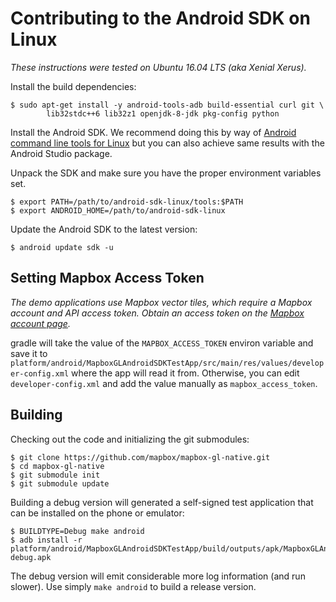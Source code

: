 # Contributing to the Android SDK on Linux

_These instructions were tested on Ubuntu 16.04 LTS (aka Xenial Xerus)._

Install the build dependencies:

```
$ sudo apt-get install -y android-tools-adb build-essential curl git \
        lib32stdc++6 lib32z1 openjdk-8-jdk pkg-config python
```

Install the Android SDK. We recommend doing this by way of [Android command line tools for Linux](http://developer.android.com/sdk/index.html) but you can also achieve same results with the Android Studio package.

Unpack the SDK and make sure you have the proper environment variables set.

```
$ export PATH=/path/to/android-sdk-linux/tools:$PATH
$ export ANDROID_HOME=/path/to/android-sdk-linux
```

Update the Android SDK to the latest version:

```
$ android update sdk -u
```

## Setting Mapbox Access Token

_The demo applications use Mapbox vector tiles, which require a Mapbox account and API access token. Obtain an access token on the [Mapbox account page](https://www.mapbox.com/studio/account/tokens/)._

gradle will take the value of the `MAPBOX_ACCESS_TOKEN` environ variable and save it to `platform/android/MapboxGLAndroidSDKTestApp/src/main/res/values/developer-config.xml` where the app will read it from.  Otherwise, you can edit `developer-config.xml` and add the value manually as `mapbox_access_token`.

## Building

Checking out the code and initializing the git submodules:

```
$ git clone https://github.com/mapbox/mapbox-gl-native.git
$ cd mapbox-gl-native
$ git submodule init
$ git submodule update
```

Building a debug version will generated a self-signed test application that can be installed on the phone or emulator:

```
$ BUILDTYPE=Debug make android
$ adb install -r platform/android/MapboxGLAndroidSDKTestApp/build/outputs/apk/MapboxGLAndroidSDKTestApp-debug.apk 
```

The debug version will emit considerable more log information (and run slower). Use simply `make android` to build a release version.
